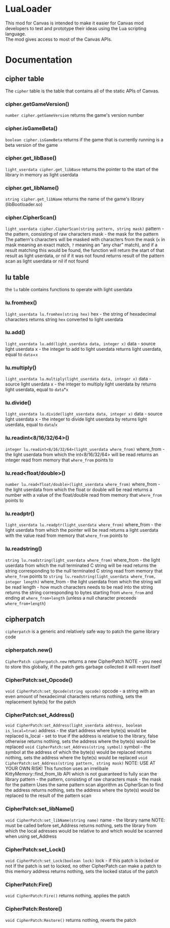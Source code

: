 # LuaLoader
This mod for Canvas is intended to make it easier for Canvas mod developers to test and prototype their ideas using the Lua scripting language.  
The mod gives access to most of the Canvas APIs.
# Documentation
## cipher table
The `cipher` table is the table that contains all of the static APIs of Canvas.
### cipher.getGameVersion()
`number cipher.getGameVersion`
returns the game's version number
### cipher.isGameBeta()
`boolean cipher.isGameBeta`
returns if the game that is currently running is a beta version of the game
### cipher.get_libBase()
`light_userdata cipher.get_libBase`
returns the pointer to the start of the library in memory as light userdata
### cipher.get_libName()
`string cipher.get_libName`
returns the name of the game's library (libBootloader.so)
### cipher.CipherScan()
`light_userdata cipher.CipherScan(string pattern, string mask)`
pattern - the pattern, consisting of raw characters
mask - the mask for the pattern
The pattern's characters will be masked with characters from the mask (`x` in mask meaning an exact match, `?` meaning an "any char" match), and if a result matching this would be found, the function will return the start of that result as light userdata, or nil if it was not found
returns result of the pattern scan as light userdata or nil if not found
## lu table
the `lu` table contains functions to operate with light userdata
### lu.fromhex()
`light_userdata lu.fromhex(string hex)`
hex - the string of hexadecimal characters
returns string `hex` converted to light userdata
### lu.add()
`light_userdata lu.add(light_userdata data, integer x)`
data - source light userdata
x - the integer to add to light userdata
returns light userdata, equal to `data`+`x` 
### lu.multiply()
`light_userdata lu.multiply(light_userdata data, integer x)`
data - source light userdata
x - the integer to multiply light userdata by
returns light userdata, equal to `data`*`x` 
### lu.divide()
`light_userdata lu.divide(light_userdata data, integer x)`
data - source light userdata
x - the integer to divide light userdata by
returns light userdata, equal to `data`/`x` 
### lu.readint<8/16/32/64>()
`integer lu.readint<8/16/32/64>(light_userdata where_from)`
where_from - the light userdata from which the int<8/16/32/64> will be read
returns an integer read from memory that `where_from` points to
### lu.read<float/double>()
`number lu.read<float/double>(light_userdata where_from)`
where_from - the light userdata from which the float or double will be read
returns a number with a value of the float/double read from memory that `where_from` points to
### lu.readptr()
`light_userdata lu.readptr(light_userdata where_from)`
where_from - the light userdata from which the pointer will be read
returns a light userdata with the value read from memory that `where_from` points to
### lu.readstring()
`string lu.readstring(light_userdata where_from)`
where_from - the light userdata from which the null terminated C string will be read
returns the string corresponding to the null terminated C string read from memory that `where_from` points to
`string lu.readstring(light_userdata where_from, integer length)`
where_from - the light userdata from which the string will be read
length - how much characters needs to be read into the string
returns the string corresponding to bytes starting from `where_from` and ending at `where_from+length` (unless a null character preceeds `where_from+length`)
## cipherpatch
`cipherpatch` is a generic and relatively safe way to patch the game library code
### cipherpatch.new()
`CipherPatch cipherpatch.new`
returns a new CipherPatch
NOTE - you need to store this globally, if the patch gets garbage collected it will revert itself
### CipherPatch:set_Opcode()
`void CipherPatch:set_Opcode(string opcode)`
opcode - a string with an even amount of hexadecimal characters
returns nothing, sets the replacement byte(s) for the patch
### CipherPatch:set_Address()
`void CipherPatch:set_Address(light_userdata address, boolean is_local=true)`
address - the start address where byte(s) would be replaced
is_local - set to true if the address is relative to the library, false otherwise
returns nothing, sets the address where the byte(s) would be replaced
`void CipherPatch:set_Address(string symbol)`
symbol - the symbol at the address of which the byte(s) would be replaced
returns nothing, sets the address where the byte(s) would be replaced
`void CipherPatch:set_Address(string pattern, string mask)` NOTE: USE AT YOUR OWN RISK! This function uses an irrelibale KittyMemory::find_from_lib API which is not guaranteed to fully scan the library
pattern - the pattern, consisting of raw characters
mask - the mask for the pattern
Uses the same pattern scan algorithm as CipherScan to find the address
returns nothing, sets the address where the byte(s) would be replaced to the result of the pattern scan
### CipherPatch:set_libName()
`void CipherPatch:set_libName(string name)`
name - the library name
NOTE: must be called before set_Address
returns nothing, sets the library from which the local adresses would be relative to and which would be scanned when using set_Address
### CipherPatch:set_Lock()
`void CipherPatch:set_Lock(boolean lock)`
lock - if this patch is locked or not
If the patch is set to locked, no other CipherPatch can make a patch to this memory address
returns nothing, sets the locked status of the patch
### CipherPatch:Fire()
`void CipherPatch:Fire()`
returns nothing, applies the patch
### CipherPatch:Restore()
`void CipherPatch:Restore()`
returns nothing, reverts the patch